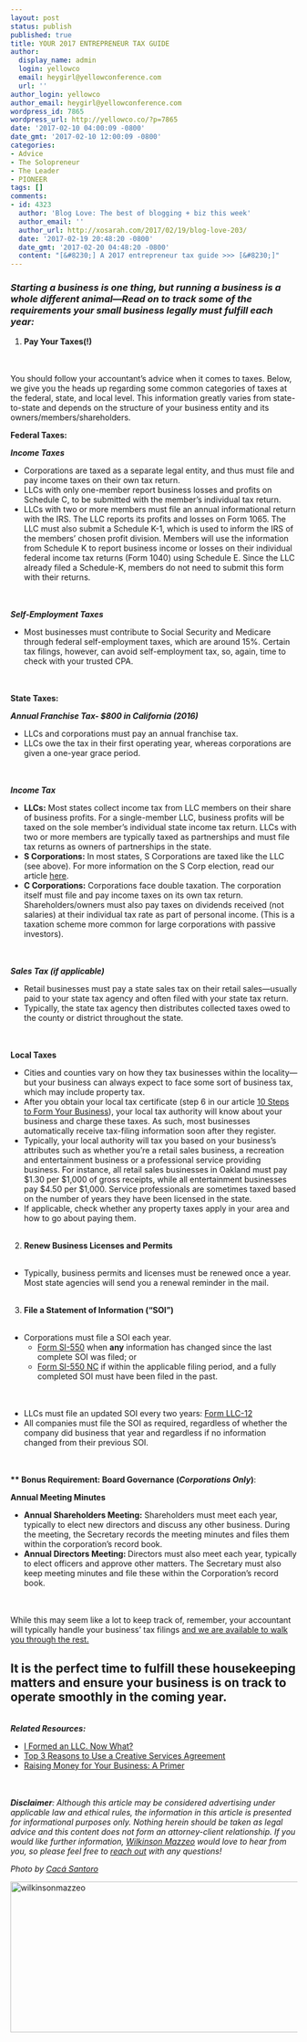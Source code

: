 ```yaml
---
layout: post
status: publish
published: true
title: YOUR 2017 ENTREPRENEUR TAX GUIDE
author:
  display_name: admin
  login: yellowco
  email: heygirl@yellowconference.com
  url: ''
author_login: yellowco
author_email: heygirl@yellowconference.com
wordpress_id: 7865
wordpress_url: http://yellowco.co/?p=7865
date: '2017-02-10 04:00:09 -0800'
date_gmt: '2017-02-10 12:00:09 -0800'
categories:
- Advice
- The Solopreneur
- The Leader
- PIONEER
tags: []
comments:
- id: 4323
  author: 'Blog Love: The best of blogging + biz this week'
  author_email: ''
  author_url: http://xosarah.com/2017/02/19/blog-love-203/
  date: '2017-02-19 20:48:20 -0800'
  date_gmt: '2017-02-20 04:48:20 -0800'
  content: "[&#8230;] A 2017 entrepreneur tax guide >>> [&#8230;]"
---
```

<h3><em><strong>Starting a business is one thing, but running a business is a whole different animal&mdash;Read on to track some of the requirements your small business legally must fulfill each year:</strong></em></h3></p>
<ol>
<li><b> Pay Your Taxes(!)</b></li><br />
</ol><br />
<span style="font-weight: 400;">You should follow your accountant&rsquo;s advice when it comes to taxes. Below, we give you the heads up regarding some common categories of taxes at the federal, state, and local level. This information greatly varies from state-to-state and depends on the structure of your business entity and its owners/members/shareholders.</span></p>
<p><b>Federal Taxes:</b></p>
<p><b><i>Income Taxes</i></b></p>
<ul>
<li style="font-weight: 400;"><span style="font-weight: 400;">Corporations are taxed as a separate legal entity, and thus must file and pay income taxes on their own tax return.</span></li>
<li style="font-weight: 400;"><span style="font-weight: 400;">LLCs with only one-member report business losses and profits on Schedule C, to be submitted with the member&rsquo;s individual tax return.</span></li>
<li style="font-weight: 400;"><span style="font-weight: 400;">LLCs with two or more members must file an annual informational return with the IRS. The LLC reports its profits and losses on Form 1065. The LLC must also submit a Schedule K-1, which is used to inform the IRS of the members&rsquo; chosen profit division. Members will use the information from Schedule K to report business income or losses on their individual federal income tax returns (Form 1040) using Schedule E. Since the LLC already filed a Schedule-K, members do not need to submit this form with their returns.</span></li><br />
</ul><br />
<b><i>Self-Employment Taxes</i></b></p>
<ul>
<li style="font-weight: 400;"><span style="font-weight: 400;">Most businesses must contribute to Social Security and Medicare through federal self-employment taxes, which are around 15%. Certain tax filings, however, can avoid self-employment tax, so, again, time to check with your trusted CPA.</span></li><br />
</ul><br />
<b>State Taxes:</b></p>
<p><b><i>Annual Franchise Tax- $800 in California (2016)</i></b></p>
<ul>
<li style="font-weight: 400;"><span style="font-weight: 400;">LLCs and corporations must pay an annual franchise tax.</span></li>
<li style="font-weight: 400;"><span style="font-weight: 400;">LLCs owe the tax in their first operating year, whereas corporations are given a one-year grace period.</span></li><br />
</ul><br />
<b><i>Income Tax</i></b></p>
<ul>
<li style="font-weight: 400;"><b>LLCs:</b><span style="font-weight: 400;">&nbsp;Most states collect income tax from LLC members on their share of business profits. For a single-member LLC, business profits will be taxed on the sole member&rsquo;s individual state income tax return. LLCs with two or more members are typically taxed as partnerships and must file tax returns as owners of partnerships in the state.</span></li>
<li style="font-weight: 400;"><b>S Corporations:</b><span style="font-weight: 400;">&nbsp;In most states, S Corporations are taxed like the LLC (see above). For more information on the S Corp election, read our article&nbsp;</span><a href="https://wilkinsonmazzeo.com/s-corp-status-is-it-right-for-your-business-2/"><span style="font-weight: 400;">here</span></a><span style="font-weight: 400;">.</span></li>
<li style="font-weight: 400;"><b>C Corporations:</b><span style="font-weight: 400;">&nbsp;Corporations face double taxation. The corporation itself must file and pay income taxes on its own tax return. Shareholders/owners must also pay taxes on dividends received (not salaries) at their individual tax rate as part of personal income. (This is a taxation scheme more common for large corporations with passive investors).</span></li><br />
</ul><br />
<b><i>Sales Tax (if applicable)</i></b></p>
<ul>
<li style="font-weight: 400;"><span style="font-weight: 400;">Retail businesses must pay a state sales tax on their retail sales&mdash;usually paid to your state tax agency and often filed with your state tax return.</span></li>
<li style="font-weight: 400;"><span style="font-weight: 400;">Typically, the state tax agency then distributes collected taxes owed to the county or district throughout the state.</span></li><br />
</ul><br />
<b>Local Taxes</b></p>
<ul>
<li style="font-weight: 400;"><span style="font-weight: 400;">Cities and counties vary on how they tax businesses within the locality&mdash;but your business can always expect to face some sort of business tax, which may include property tax.</span></li>
<li style="font-weight: 400;"><span style="font-weight: 400;">After you obtain your local tax certificate (step 6 in our article&nbsp;</span><a href="https://wilkinsonmazzeo.com/10-steps-form-business/" target="_blank"><span style="font-weight: 400;">10 Steps to Form Your Business</span></a><span style="font-weight: 400;">), your local tax authority will know about your business and charge these taxes. As such, most businesses automatically receive tax-filing information soon after they register.</span></li>
<li style="font-weight: 400;"><span style="font-weight: 400;">Typically, your local authority will tax you based on your business&rsquo;s attributes such as whether you&rsquo;re a retail sales business, a recreation and entertainment business or a professional service providing business. For instance, all retail sales businesses in Oakland must pay $1.30 per $1,000 of gross receipts, while all entertainment businesses pay $4.50 per $1,000. Service professionals are sometimes taxed based on the number of years they have been licensed in the state.</span></li>
<li style="font-weight: 400;"><span style="font-weight: 400;">If applicable, check whether any property taxes apply in your area and how to go about paying them.</span></li><br />
</ul></p>
<ol start="2">
<li><b> Renew Business Licenses and Permits</b></li><br />
</ol></p>
<ul>
<li style="font-weight: 400;"><span style="font-weight: 400;">Typically, business permits and licenses must be renewed once a year. Most state agencies will send you a renewal reminder in the mail.</span></li><br />
</ul></p>
<ol start="3">
<li><b> File a Statement of Information (&ldquo;SOI&rdquo;)</b></li><br />
</ol></p>
<ul>
<li style="font-weight: 400;"><span style="font-weight: 400;">Corporations must file a SOI each year.</span>
<ul>
<li style="font-weight: 400;"><a href="http://bpd.cdn.sos.ca.gov/corp/pdf/so/corp_so550.pdf" target="_blank"><span style="font-weight: 400;">Form SI-550</span></a><span style="font-weight: 400;">&nbsp;when&nbsp;</span><b>any</b><span style="font-weight: 400;">&nbsp;information has changed since the last complete SOI was filed; or</span></li>
<li style="font-weight: 400;"><a href="http://bpd.cdn.sos.ca.gov/corp/pdf/so/corp_so550nc.pdf" target="_blank"><span style="font-weight: 400;">Form SI-550 NC</span></a><span style="font-weight: 400;">&nbsp;if within the applicable filing period, and a fully completed SOI must have been filed in the past.</span></li><br />
</ul><br />
</li></p>
<li style="font-weight: 400;"><span style="font-weight: 400;">LLCs must file an updated SOI every two years:&nbsp;</span><a href="http://bpd.cdn.sos.ca.gov/llc/forms/llc-12.pdf" target="_blank"><span style="font-weight: 400;">Form LLC-12</span></a></li>
<li style="font-weight: 400;"><span style="font-weight: 400;">All companies must file the SOI as required, regardless of whether the company did business that year and regardless if no information changed from their previous SOI.</span></li><br />
</ul><br />
<b>** Bonus Requirement: Board Governance (</b><b><i>Corporations Only</i></b><b>)</b><span style="font-weight: 400;">:</span></p>
<p><b>Annual Meeting Minutes</b></p>
<ul>
<li style="font-weight: 400;"><b>Annual Shareholders Meeting:</b><span style="font-weight: 400;">&nbsp;Shareholders must meet each year, typically to elect new directors and discuss any other business. During the meeting, the Secretary records the meeting minutes and files them within the corporation&rsquo;s record book.</span></li>
<li style="font-weight: 400;"><b>Annual Directors Meeting:&nbsp;</b><span style="font-weight: 400;">Directors must also meet each year, typically to elect officers and approve other matters. The Secretary must also keep meeting minutes and file these within the Corporation&rsquo;s record book.</span></li><br />
</ul><br />
<span style="font-weight: 400;">While this may seem like a lot to keep track of, remember, your accountant will typically handle your business&rsquo; tax filings <a href="https://wilkinsonmazzeo.com/" target="_blank">and we are available to walk you through the rest.</a></span></p>
<h2><strong>It is the perfect time to&nbsp;fulfill these housekeeping matters and ensure your business is on track to operate smoothly in the coming year.</strong></h2><br />
<em><b>Related Resources:</b></em></p>
<ul>
<li style="font-weight: 400;"><a href="https://wilkinsonmazzeo.com/i-formed-an-llc-now-what/" target="_blank"><span style="font-weight: 400;">I Formed an LLC. Now What?</span></a></li>
<li style="font-weight: 400;"><a href="https://wilkinsonmazzeo.com/top-3-reasons-use-creative-services-agreement/" target="_blank"><span style="font-weight: 400;">Top 3 Reasons to Use a Creative Services Agreement</span></a></li>
<li style="font-weight: 400;"><a href="https://wilkinsonmazzeo.com/raising-money-for-your-business-a-primer/" target="_blank"><span style="font-weight: 400;">Raising Money for Your Business: A Primer</span></a></li><br />
</ul><br />
<b><i>Disclaimer</i></b><i><span style="font-weight: 400;">: Although this article may be considered advertising under applicable law&nbsp;and ethical rules,&nbsp;the information in this article is presented for&nbsp;informational purposes only. Nothing herein should be taken as legal advice and this content does not form an attorney-client relationship. If you would like further information,&nbsp;</span></i><a href="http://www.wilkinsonmazzeo.com/" target="_blank"><i><span style="font-weight: 400;">Wilkinson Mazzeo</span></i></a><i><span style="font-weight: 400;">&nbsp;would love to hear from you, so please feel free to&nbsp;</span></i><a href="https://mail.google.com/mail/u/0/?view=cm&amp;fs=1&amp;to=holler@wilkinsonmazzeo.com&amp;tf=1" target="_blank"><i><span style="font-weight: 400;">reach out</span></i></a><i><span style="font-weight: 400;">&nbsp;with any questions!</span></i></p>
<p><em>Photo by <a href="http://cacasantoro.com/" target="_blank">Cac&aacute; Santoro</a></em></p>
<p><a href="https://wilkinsonmazzeo.com/" target="_blank"><img class="size-full wp-image-7898 aligncenter" src="http://yellowco.co/wp-content/uploads/2017/02/WILKINSONMAZZEO.jpg" alt="wilkinsonmazzeo" width="700" height="264" /></a></p>
